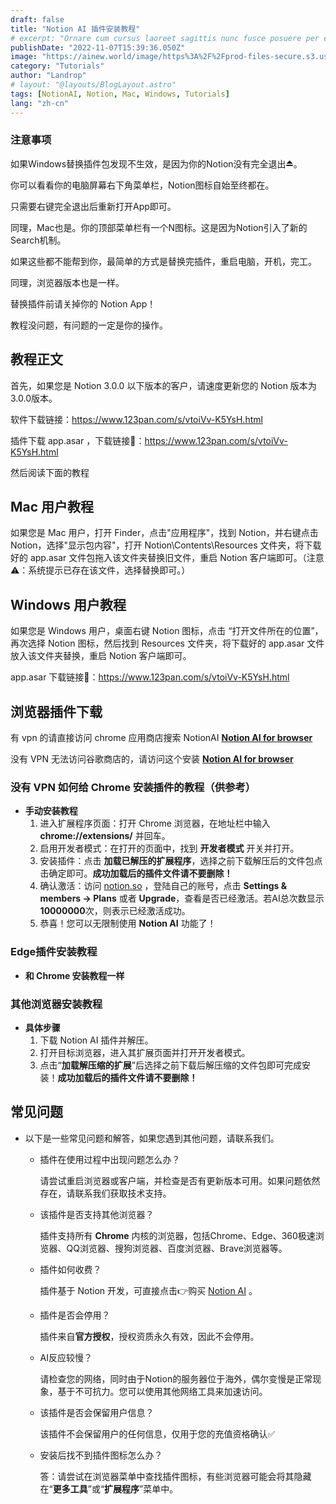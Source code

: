 ```yaml
---
draft: false
title: "Notion AI 插件安装教程"
# excerpt: "Ornare cum cursus laoreet sagittis nunc fusce posuere per euismod dis vehicula a, semper fames lacus maecenas dictumst pulvinar neque enim non potenti. Torquent hac sociosqu eleifend potenti."
publishDate: "2022-11-07T15:39:36.050Z"
image: "https://ainew.world/image/https%3A%2F%2Fprod-files-secure.s3.us-west-2.amazonaws.com%2F1739f6b6-5b86-4c9a-93b1-11e9049c7339%2Fb808cd23-444b-4ff8-8969-d2835cc3e012%2F900.506__2023-07-1322_57_49.jpeg?table=block&id=df2b92bf-2396-4482-831f-b4f274e5e90a&spaceId=1739f6b6-5b86-4c9a-93b1-11e9049c7339&width=1800&userId=&cache=v2"
category: "Tutorials"
author: "Landrop"
# layout: "@layouts/BlogLayout.astro"
tags: [NotionAI, Notion, Mac, Windows, Tutorials]
lang: "zh-cn"
---
```

### 注意事项

如果Windows替换插件包发现不生效，是因为你的Notion没有完全退出⏏️。

你可以看看你的电脑屏幕右下角菜单栏，Notion图标自始至终都在。

只需要右键完全退出后重新打开App即可。

同理，Mac也是。你的顶部菜单栏有一个N图标。这是因为Notion引入了新的Search机制。

如果这些都不能帮到你，最简单的方式是替换完插件，重启电脑，开机，完工。

同理，浏览器版本也是一样。

替换插件前请关掉你的 Notion App！

教程没问题，有问题的一定是你的操作。

## 教程正文

首先，如果您是 Notion 3.0.0 以下版本的客户，请速度更新您的 Notion 版本为3.0.0版本。

软件下载链接：https://www.123pan.com/s/vtoiVv-K5YsH.html

插件下载 app.asar ，下载链接🔗：https://www.123pan.com/s/vtoiVv-K5YsH.html

然后阅读下面的教程

## Mac 用户教程

如果您是 Mac 用户，打开 Finder，点击"应用程序"，找到 Notion，并右键点击 Notion，选择"显示包内容"，打开 Notion\Contents\Resources 文件夹，将下载好的 app.asar 文件包拖入该文件夹替换旧文件，重启 Notion 客户端即可。（注意⚠️：系统提示已存在该文件，选择替换即可。）

## Windows 用户教程

如果您是 Windows 用户，桌面右键 Notion 图标，点击 “打开文件所在的位置”，再次选择 Notion 图标，然后找到 Resources 文件夹，将下载好的 app.asar 文件放入该文件夹替换，重启 Notion 客户端即可。

app.asar 下载链接🔗：https://www.123pan.com/s/vtoiVv-K5YsH.html


## 浏览器插件下载

有 vpn 的请直接访问 chrome 应用商店搜索 NotionAI **[Notion AI for browser](https://chrome.google.com/webstore/detail/pdahnbohfcekobflehebdkoemnmmempk)**


没有 VPN 无法访问谷歌商店的，请访问这个安装 **[Notion AI for browser](https://www.crxsoso.com/webstore/detail/pdahnbohfcekobflehebdkoemnmmempk)**


### 没有 VPN 如何给 Chrome 安装插件的教程（供参考）

- **手动安装教程**
    1. 进入扩展程序页面：打开 Chrome 浏览器，在地址栏中输入 **chrome://extensions/** 并回车。 
    2. 启用开发者模式：在打开的页面中，找到 **开发者模式** 开关并打开。
    3. 安装插件：点击 **加载已解压的扩展程序**，选择之前下载解压后的文件包点击确定即可。**成功加载后的插件文件请不要删除！**
    4. 确认激活：访问 [notion.so](http://notion.so) ，登陆自己的账号，点击 **Settings & members -> Plans** 或者 **Upgrade**，查看是否已经激活。若AI总次数显示**10000000**次，则表示已经激活成功。
    5. 恭喜！您可以无限制使用 **Notion AI** 功能了！

### Edge插件安装教程

- **和 Chrome 安装教程一样**

### 其他浏览器安装教程

- **具体步骤**
    1. 下载 Notion AI 插件并解压。
    2. 打开目标浏览器，进入其扩展页面并打开开发者模式。
    3. 点击“**加载解压缩的扩展**”后选择之前下载后解压缩的文件包即可完成安装！**成功加载后的插件文件请不要删除！**

## 常见问题

- 以下是一些常见问题和解答，如果您遇到其他问题，请联系我们。
    - 插件在使用过程中出现问题怎么办？
        
        请尝试重启浏览器或客户端，并检查是否有更新版本可用。如果问题依然存在，请联系我们获取技术支持。
        
    - 该插件是否支持其他浏览器？
        
        插件支持所有 **Chrome** 内核的浏览器，包括Chrome、Edge、360极速浏览器、QQ浏览器、搜狗浏览器、百度浏览器、Brave浏览器等。
        
    - 插件如何收费？
        
        插件基于 Notion 开发，可直接点击👉购买 [Notion AI](https://oto.ac.cn) 。
        
    - 插件是否会停用？
        
        插件来自**官方授权**，授权资质永久有效，因此不会停用。
        
    - AI反应较慢？
        
        请检查您的网络，同时由于Notion的服务器位于海外，偶尔变慢是正常现象，基于不可抗力。您可以使用其他网络工具来加速访问。
        
    - 该插件是否会保留用户信息？
        
        该插件不会保留用户的任何信息，仅用于您的充值资格确认✅
        
    - 安装后找不到插件图标怎么办？
        
        答：请尝试在浏览器菜单中查找插件图标，有些浏览器可能会将其隐藏在“**更多工具**”或“**扩展程序**”菜单中。
